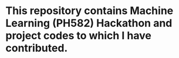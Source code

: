 # This repository contains Machine Learning (PH582) Hackathon and project codes to which I have contributed.
